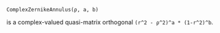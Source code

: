 ```
ComplexZernikeAnnulus(ρ, a, b)
```

is a complex-valued quasi-matrix orthogonal `(r^2 - ρ^2)^a * (1-r^2)^b`.
